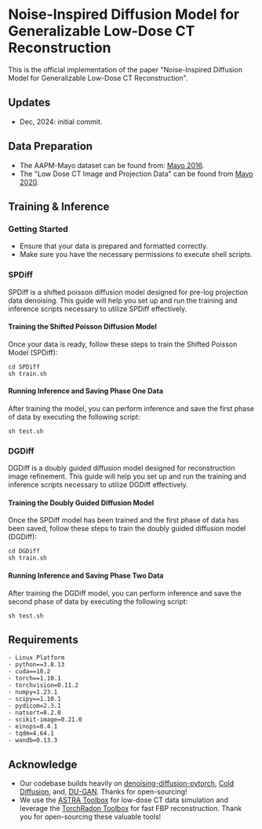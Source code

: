 # Noise-Inspired Diffusion Model for Generalizable Low-Dose CT Reconstruction
This is the official implementation of the paper "Noise-Inspired Diffusion Model for Generalizable Low-Dose CT Reconstruction".

## Updates
- Dec, 2024: initial commit.

## Data Preparation
- The AAPM-Mayo dataset can be found from: [Mayo 2016](https://ctcicblog.mayo.edu/2016-low-dose-ct-grand-challenge/). 
- The "Low Dose CT Image and Projection Data" can be found from [Mayo 2020](https://wiki.cancerimagingarchive.net/pages/viewpage.action?pageId=52758026#527580262a84e4aa87794b6583c78dccf041269f).

## Training & Inference
### Getting Started
- Ensure that your data is prepared and formatted correctly.
- Make sure you have the necessary permissions to execute shell scripts.

### SPDiff
SPDiff is a shifted poisson diffusion model designed for pre-log projection data denoising. This guide will help you set up and run the training and inference scripts necessary to utilize SPDiff effectively.
#### Training the Shifted Poisson Diffusion Model
Once your data is ready, follow these steps to train the Shifted Poisson Model (SPDiff):
```
cd SPDiff
sh train.sh
```
#### Running Inference and Saving Phase One Data
After training the model, you can perform inference and save the first phase of data by executing the following script:
```
sh test.sh
```

### DGDiff
DGDiff is a doubly guided diffusion model designed for reconstruction image refinement. This guide will help you set up and run the training and inference scripts necessary to utilize DGDiff effectively.
#### Training the Doubly Guided Diffusion Model
Once the SPDiff model has been trained and the first phase of data has been saved, follow these steps to train the doubly guided diffusion model (DGDiff):
```
cd DGDiff
sh train.sh
```
#### Running Inference and Saving Phase Two Data
After training the DGDiff model, you can perform inference and save the second phase of data by executing the following script:
```
sh test.sh
```

## Requirements
```
- Linux Platform
- python==3.8.13
- cuda==10.2
- torch==1.10.1
- torchvision=0.11.2
- numpy=1.23.1
- scipy==1.10.1
- pydicom=2.3.1
- natsort=8.2.0
- scikit-image=0.21.0
- einops=0.4.1
- tqdm=4.64.1
- wandb=0.13.3
```

## Acknowledge
- Our codebase builds heavily on [denoising-diffusion-pytorch](https://github.com/lucidrains/denoising-diffusion-pytorch), [Cold Diffusion](https://github.com/arpitbansal297/Cold-Diffusion-Models), and, [DU-GAN](https://github.com/Hzzone/DU-GAN). Thanks for open-sourcing!
- We use the [ASTRA Toolbox](https://astra-toolbox.com/) for low-dose CT data simulation and leverage the [TorchRadon Toolbox](https://github.com/matteo-ronchetti/torch-radon) for fast FBP reconstruction. Thank you for open-sourcing these valuable tools!
